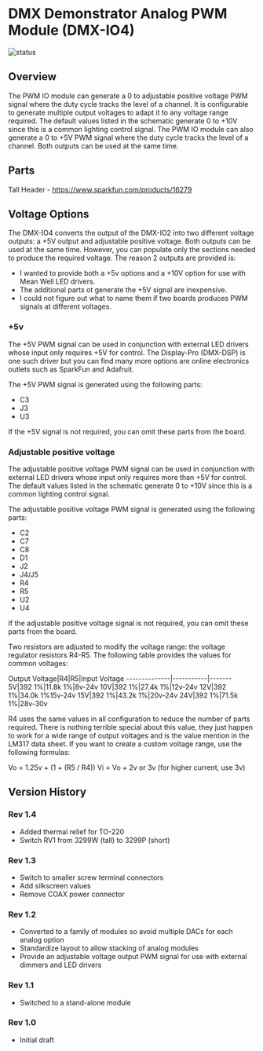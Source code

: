 # DMX Demonstrator Analog PWM Module (DMX-IO4)

![status](https://img.shields.io/badge/status-prototype-orange)

## Overview

The PWM IO module can generate a 0 to adjustable positive voltage PWM signal where the duty cycle tracks the level of a channel. It is configurable to generate multiple output voltages to adapt it to any voltage range required. The default values
listed in the schematic generate 0 to +10V since this is a common lighting control signal. The PWM IO module can also generate a 0 to +5V PWM signal where the duty cycle tracks the level of a channel. Both outputs can be used at the same time.

## Parts

Tall Header - https://www.sparkfun.com/products/16279

## Voltage Options

The DMX-IO4 converts the output of the DMX-IO2 into two different voltage outputs: a +5V output and adjustable positive voltage. Both outputs can be used at the same time. However, you can populate only the sections needed to produce the required voltage. The reason 2 outputs are provided is:

- I wanted to provide both a +5v options and a +10V option for use with Mean Well LED drivers.
- The additional parts ot generate the +5V signal are inexpensive.
- I could not figure out what to name them if two boards produces PWM signals at different voltages.

### +5v

The +5V PWM signal can be used in conjunction with external LED drivers whose input only requires +5V for control. The Display-Pro (DMX-DSP) is one such driver
but you can find many more options are online electronics outlets such as SparkFun and Adafruit.

The +5V PWM signal is generated using the following parts:

- C3
- J3
- U3

If the +5V signal is not required, you can omit these parts from the board.

### Adjustable positive voltage

The adjustable positive voltage PWM signal can be used in conjunction with external LED drivers whose input only requires more than +5V for control. The default values
listed in the schematic generate 0 to +10V since this is a common lighting control signal.

The adjustable positive voltage PWM signal is generated using the following parts:

- C2
- C7
- C8
- D1
- J2
- J4/J5
- R4
- R5
- U2
- U4

If the adjustable positive voltage signal is not required, you can omit these parts from the board.

Two resistors are adjusted to modify the voltage range: the voltage regulator resistors R4-R5.
The following table provides the values for common voltages:

Output Voltage|R4|R5|Input Voltage
--------------|-----------|-------
5V|392 1%|11.8k 1%|8v-24v
10V|392 1%|27.4k 1%|12v-24v
12V|392 1%|34.0k 1%15v-24v
15V|392 1%|43.2k 1%|20v-24v
24V|392 1%|71.5k 1%|28v-30v

R4 uses the same values in all configuration to reduce the number of parts required. There is nothing terrible special about this value, they just happen to work for a wide range of output voltages and is the value mention in the LM317 data sheet. If you want to create a custom voltage range, use the following formulas:

Vo = 1.25v + (1 + (R5 / R4))
Vi = Vo + 2v or 3v (for higher current, use 3v)

## Version History

### Rev 1.4

- Added thermal relief for TO-220
- Switch RV1 from 3299W (tall) to 3299P (short)

### Rev 1.3

- Switch to smaller screw terminal connectors
- Add silkscreen values
- Remove COAX power connector

### Rev 1.2

- Converted to a family of modules so avoid multiple DACs for each analog option
- Standardize layout to allow stacking of analog modules
- Provide an adjustable voltage output PWM signal for use with external dimmers and LED drivers

### Rev 1.1

- Switched to a stand-alone module

### Rev 1.0

- Initial draft
